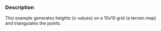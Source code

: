 ### Description

This example generates heights (z-values) on a 10x10 grid (a terrain map) and triangulates the points.
